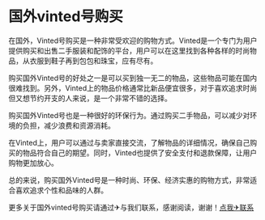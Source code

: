 # 国外vinted号购买

在国外，Vinted号购买是一种非常受欢迎的购物方式。Vinted是一个专门为用户提供购买和出售二手服装和配饰的平台，用户可以在这里找到各种各样的时尚物品，从衣服到鞋子再到包包和珠宝，应有尽有。

购买国外Vinted号的好处之一是可以买到独一无二的物品，这些物品可能在国内很难找到。另外，Vinted上的物品价格通常比新品便宜很多，对于喜欢追求时尚但又想节约开支的人来说，是一个非常不错的选择。

购买国外Vinted号也是一种很好的环保行为。通过购买二手物品，可以减少对环境的负担，减少浪费和资源消耗。

在Vinted上，用户可以通过与卖家直接交流，了解物品的详细情况，确保自己购买的物品符合自己的期望。同时，Vinted也提供了安全支付和退款保障，让用户购物更加放心。

总的来说，购买国外Vinted号是一种时尚、环保、经济实惠的购物方式，非常适合喜欢追求个性和品味的人群。

更多关于国外vinted号购买请通过✈与我们联系，感谢阅读，谢谢！[点我✈联系](https://1.k02.cc)